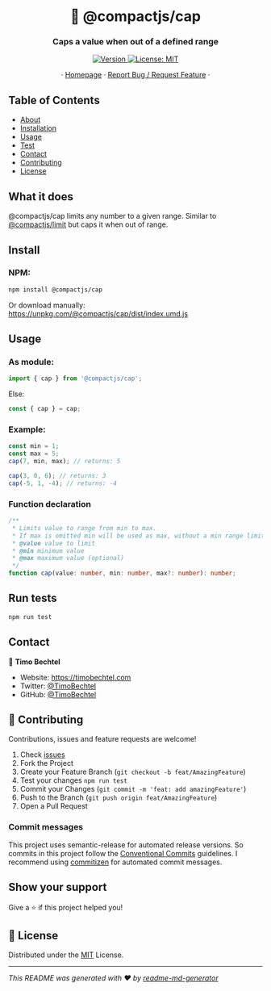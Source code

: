 <h1 align="center">🧢 @compactjs/cap</h1>
<h3 align="center">Caps a value when out of a defined range</h3>
<p align="center">
  <a href="https://www.npmjs.com/package/@compactjs/cap" target="_blank">
    <img alt="Version" src="https://img.shields.io/npm/v/@compactjs/cap.svg">
  </a>
  <a href="https://github.com/CompactJS/cap/blob/main/LICENSE" target="_blank">
    <img alt="License: MIT" src="https://img.shields.io/github/license/CompactJS/cap" />
  </a>
</p>
<p align="center">
  ·
  <a href="https://github.com/CompactJS/cap#readme">Homepage</a>
  ·
  <a href="https://github.com/CompactJS/cap/issues">Report Bug / Request Feature</a>
  ·
</p>

## Table of Contents

- [About](#What-it-does)
- [Installation](#Install)
- [Usage](#usage)
- [Test](#run-tests)
- [Contact](#contact)
- [Contributing](#Contributing)
- [License](#license)

## What it does

@compactjs/cap limits any number to a given range.
Similar to [@compactjs/limit](https://github.com/CompactJS/limit) but caps it when out of range.

## Install

### NPM:

```sh
npm install @compactjs/cap
```

Or download manually: <https://unpkg.com/@compactjs/cap/dist/index.umd.js>

## Usage

### As module:

```javascript
import { cap } from '@compactjs/cap';
```

Else:

```javascript
const { cap } = cap;
```

### Example:

```javascript
const min = 1;
const max = 5;
cap(7, min, max); // returns: 5

cap(3, 0, 6); // returns: 3
cap(-5, 1, -4); // returns: -4
```

### Function declaration

```ts
/**
 * Limits value to range from min to max.
 * If max is omitted min will be used as max, without a min range limit.
 * @value value to limit
 * @min minimum value
 * @max maximum value (optional)
 */
function cap(value: number, min: number, max?: number): number;
```

## Run tests

```sh
npm run test
```

## Contact

👤 **Timo Bechtel**

- Website: https://timobechtel.com
- Twitter: [@TimoBechtel](https://twitter.com/TimoBechtel)
- GitHub: [@TimoBechtel](https://github.com/TimoBechtel)

## 🤝 Contributing

Contributions, issues and feature requests are welcome!<br />

1. Check [issues](https://github.com/CompactJS/cap/issues)
1. Fork the Project
1. Create your Feature Branch (`git checkout -b feat/AmazingFeature`)
1. Test your changes `npm run test`
1. Commit your Changes (`git commit -m 'feat: add amazingFeature'`)
1. Push to the Branch (`git push origin feat/AmazingFeature`)
1. Open a Pull Request

### Commit messages

This project uses semantic-release for automated release versions. So commits in this project follow the [Conventional Commits](https://www.conventionalcommits.org/en/v1.0.0-beta.2/) guidelines. I recommend using [commitizen](https://github.com/commitizen/cz-cli) for automated commit messages.

## Show your support

Give a ⭐️ if this project helped you!

## 📝 License

Distributed under the [MIT](https://github.com/CompactJS/cap/blob/main/LICENSE) License.

---

_This README was generated with ❤️ by [readme-md-generator](https://github.com/kefranabg/readme-md-generator)_

